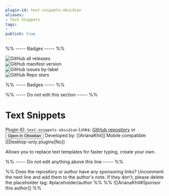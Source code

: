 ```yaml
---
plugin-id: text-snippets-obsidian
aliases:
- Text Snippets
tags: 
- 
publish: true
---
```


%% ----- Badges ----- %%

![GitHub all releases](https://img.shields.io/github/downloads/ArianaKhit/text-snippets-obsidian/total?color=573E7A&logo=github&style=for-the-badge)   
![GitHub manifest version](https://img.shields.io/github/manifest-json/v/ArianaKhit/text-snippets-obsidian?color=573E7A&logo=github&style=for-the-badge)   
![GitHub issues by-label](https://img.shields.io/github/issues/ArianaKhit/text-snippets-obsidian/help%20wanted?color=573E7A&logo=github&style=for-the-badge)   
![GitHub Repo stars](https://img.shields.io/github/stars/ArianaKhit/text-snippets-obsidian?color=573E7A&logo=github&style=for-the-badge)

%% ----- Badges ----- %%

%% ----- Do not edit this section ----- %%

# Text Snippets

Plugin ID: `text-snippets-obsidian`
Links: [GitHub repository](https://github.com/ArianaKhit/text-snippets-obsidian) or [<button id=HH>Open in Obsidian</button>](obsidian://goto-plugin?id=text-snippets-obsidian)
Developed by: [[ArianaKhit]]
Mobile compatible: [[Desktop-only plugins|No]]

Allows you to replace text templates for faster typing, create your own.

%% ----- Do not edit anything above this line ----- %% 

%% Does the repository or author have any sponsoring links? Uncomment the next line and add them to the author's note. If they don't, please delete the placeholder tag: #placeholder/author %%
%% ![[ArianaKhit#Sponsor this author]] %%
